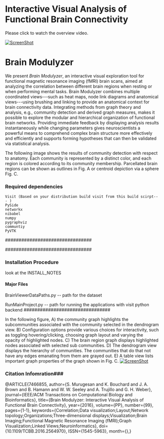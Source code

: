 # Interactive Visual Analysis of Functional Brain Connectivity #


Please click to watch the overview video.

[![ScreenShot](http://s32.postimg.org/mqw3ainkl/Architecture_Diag_Page_1.jpg)](https://vimeo.com/165523412)

# Brain Modulyzer #
We present *Brain Modulyzer*, an interactive visual exploration tool for functional magnetic resonance imaging (fMRI) brain scans, aimed at analyzing the correlation between different brain regions when resting or when performing mental tasks. Brain Modulyzer combines multiple coordinated views---such as heat maps, node link diagrams and anatomical views---using brushing and linking to provide an anatomical context for brain connectivity data. Integrating methods from graph theory and analysis, e.g., community detection and derived graph measures, makes it possible to explore the modular and hierarchical organization of functional brain networks. Providing immediate feedback by displaying analysis results instantaneously while changing parameters gives neuroscientists a powerful means to comprehend complex brain structure more effectively and efficiently and supports forming hypotheses that can then be validated via statistical analysis.

The following image shows the results of community detection with respect to anatomy. Each community is represented by a distinct color, and each region is colored according to its community
membership. Parcellated brain regions can be shown as outlines in Fig. A or
centroid depiction via a sphere Fig. C.

<!--![ScreenShot](http://s32.postimg.org/blbh7yllh/Anatomical_Diagram_Page_1.jpg)-->

### Required dependencies ###
 
    Visit (Based on your distribution build visit from this build scirpt--- )
    PySide 
    networkx 
    nibabel  
    numpy 
    pygraphviz   
    communtiy
    PyVTK
    
################################


################################
 

### Installation Procedure ###
look at the INSTALL_NOTES

#### Major Files ####
BrainViewerDataPaths.py -- path for the dataset

RunMainProject.py -- path for running the applications with visit python backend
################################

In the following figure, A) the community graph highlights the subcommunities associated with the community selected in the dendrogram view. B) Configuration options provide various choices for interactivity, such as toggling hovering/clicking, choosing graph layout and varying the opacity of highlighted nodes. C) The brain region graph displays highlighted nodes associated with selected sub communities.
D) The dendrogram view displays the hierarchy of communities. The communities that do that not have any edges emanating from them are grayed out. E) A table view
lists important graph properties of the graph shown in Fig. C.
[![ScreenShot](http://s32.postimg.org/7zro1qnrp/Visual_Tool_Page_1.jpg)]()


### Citation Infomration###
@ARTICLE{7466855, 
author={S. Murugesan and K. Bouchard and J. A. Brown and B. Hamann and W. W. Seeley and A. Trujillo and G. H. Weber}, 
journal={IEEE/ACM Transactions on Computational Biology and Bioinformatics}, 
title={Brain Modulyzer: Interactive Visual Analysis of Functional Brain Connectivity}, 
year={2016}, 
volume={PP}, 
number={99}, 
pages={1-1}, 
keywords={Correlation;Data visualization;Layout;Network topology;Organizations;Three-dimensional displays;Visualization;Brain Imaging;Functional Magnetic Resonance Imaging (fMRI);Graph Visualization;Linked Views;Neuroinformatics}, 
doi={10.1109/TCBB.2016.2564970}, 
ISSN={1545-5963}, 
month={},}

<!--![ScreenShot](http://s32.postimg.org/f3a3uyms5/Teaser_CGraph_View_Page_1.jpg)-->
